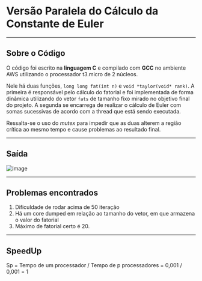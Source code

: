 # Versão Paralela do Cálculo da Constante de Euler
---
## Sobre o Código
O código foi escrito na **linguagem C** e compilado com **GCC** no ambiente AWS utilizando o processador t3.micro de 2 núcleos.

Nele há duas funções, `long long fat(int n)` e `void *taylor(void* rank)`. A primeira é responsável pelo cálculo do fatorial e foi implementada de forma dinâmica utilizando do vetor `fats` de tamanho fixo mirado no objetivo final do projeto. A segunda se encarrega de realizar o cálculo de Euler com somas sucessivas de acordo com a thread que está sendo executada.

Ressalta-se o uso do *mutex* para impedir que as duas alterem a região crítica ao mesmo tempo e cause problemas ao resultado final. 

---
## Saída
![image](https://user-images.githubusercontent.com/74800062/196840840-dba3009e-42eb-4808-9351-29e7ae87e937.png)

---
## Problemas encontrados

1. Dificuldade de rodar acima de 50 iteração
2. Há um core dumped em relação ao tamanho do vetor, em que armazena o valor do fatorial
3. Máximo de fatorial certo é 20.

---

## SpeedUp

Sp = Tempo de um processador / Tempo de p processadores = 0,001 / 0,001 = 1
